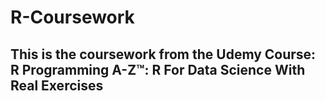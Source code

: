 # R-Coursework
## This is the coursework from the Udemy Course: R Programming A-Z™: R For Data Science With Real Exercises

